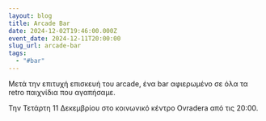 ```yaml
---
layout: blog
title: Arcade Bar
date: 2024-12-02T19:46:00.000Z
event_date: 2024-12-11T20:00:00
slug_url: arcade-bar
tags:
  - "#bar"
---
```

Μετά την επιτυχή επισκευή του arcade, ένα bar αφιερωμένο σε όλα τα retro παιχνίδια που αγαπήσαμε.

Την Τετάρτη 11 Δεκεμβρίου στο κοινωνικό κέντρο Ovradera από τις 20:00.
